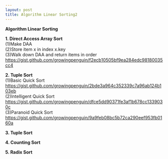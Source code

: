 ```yaml
---
layout: post
title: Algorithm Linear Sorting2
---
```


**Algorithm Linear Sorting** <br/>

**1. Direct Access Array Sort** <br/>
(1)Make DAA <br/>
(2)Store item x in index x.key <br/>
(3)Walk down DAA and return items in order<br/>
https://gist.github.com/growingpenguin/f2ecb10505bf9ea284edc98180035cc4

**2. Tuple Sort** <br/>
(1)Basic Quick Sort <br/>
https://gist.github.com/growingpenguin/2bde3a964c352339c7a96ab124b103eb <br/>
(2)Intelligent Quick Sort <br/>
https://gist.github.com/growingpenguin/dfce5dd90371fe3af1b678cc1339030c <br/>
(3)Paranoid Quick Sort <br/>
https://gist.github.com/growingpenguin/9a9feb08bc5b72ca290eef953fb0160a <br/>

**3. Tuple Sort** <br/>

**4. Counting Sort** <br/>

**5. Radix Sort** <br/>
